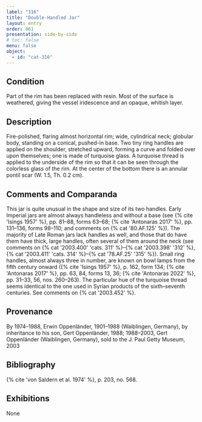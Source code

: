 ```yaml
---
label: "316"
title: "Double-Handled Jar"
layout: entry
order: 861
presentation: side-by-side
# toc: false
menu: false
object:
  - id: "cat-316"
---
```


## Condition

Part of the rim has been replaced with resin. Most of the surface is weathered, giving the vessel iridescence and an opaque, whitish layer.

## Description

Fire-polished, flaring almost horizontal rim; wide, cylindrical neck; globular body, standing on a conical, pushed-in base. Two tiny ring handles are applied on the shoulder, stretched upward, forming a curve and folded over upon themselves; one is made of turquoise glass. A turquoise thread is applied to the underside of the rim so that it can be seen through the colorless glass of the rim. At the center of the bottom there is an annular pontil scar (W. 1.5, Th. 0.2 cm).

## Comments and Comparanda

This jar is quite unusual in the shape and size of its two handles. Early Imperial jars are almost always handleless and without a base (see {% cite 'Isings 1957' %}, pp. 81–88, forms 63–68; {% cite 'Antonaras 2017' %}, pp. 131–136, forms 98–110; and comments on {% cat '80.AF.125' %}). The majority of Late Roman jars lack handles as well, and those that do have them have thick, large handles, often several of them around the neck (see comments on {% cat '2003.400' 'cats. 311' %}–{% cat '2003.398' '312' %}, {% cat '2003.411' 'cats. 314' %}–{% cat '78.AF.25' '315' %}). Small ring handles, almost always three in number, are known on bowl lamps from the fifth century onward ({% cite 'Isings 1957' %}, p. 162, form 134; {% cite 'Antonaras 2017' %}, pp. 63, 84, forms 13, 36; {% cite 'Antonaras 2022' %}, pp. 31–33, 56, nos. 260–263). The particular hue of the turquoise thread seems identical to the one used in Syrian products of the sixth–seventh centuries. See comments on {% cat '2003.452' %}.

## Provenance

By 1974–1988, Erwin Oppenländer, 1901–1988 (Waiblingen, Germany), by inheritance to his son, Gert Oppenländer, 1988; 1988–2003, Gert Oppenländer (Waiblingen, Germany), sold to the J. Paul Getty Museum, 2003

## Bibliography

{% cite 'von Saldern et al. 1974' %}, p. 203, no. 568.

## Exhibitions

None